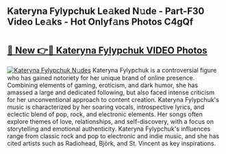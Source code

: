 ## Kateryna Fylypchuk Le𝚊ked N𝚞de - Part-F30 Video Le𝚊ks - Hot Onlyf𝚊ns Photos C4gQf

# <h2><a href="http://ab45700.deff.icu/?id=Kateryna+Fylypchuk">🔗 New 👉🔴 Kateryna Fylypchuk VIDEO Photos</a></h2>

[![Kateryna Fylypchuk N𝚞des](https://i.imgur.com/rIISA9y.gif)](http://ab45700.deff.icu/?id=Kateryna+Fylypchuk)
Kateryna Fylypchuk is a controversial figure who has gained notoriety for her unique brand of online presence. Combining elements of gaming, eroticism, and dark humor, she has amassed a large and dedicated following, but also faced intense criticism for her unconventional approach to content creation. Kateryna Fylypchuk's music is characterized by her soaring vocals, introspective lyrics, and eclectic blend of pop, rock, and electronic elements. Her songs often explore themes of love, relationships, and self-discovery, with a focus on storytelling and emotional authenticity. Kateryna Fylypchuk's influences range from classic rock and pop to electronic and indie music, and she has cited artists such as Radiohead, Björk, and St. Vincent as key inspirations.
